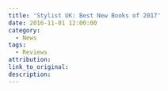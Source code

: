 ```yaml
---
title: 'Stylist UK: Best New Books of 2017'
date: 2016-11-01 12:00:00
category:
  - News
tags:
  - Reviews
attribution:
link_to_original:
description:
---
```

